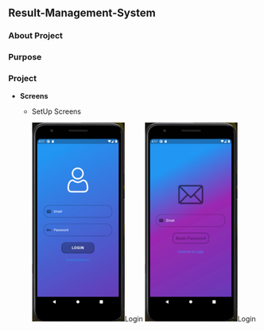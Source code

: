## Result-Management-System

### About Project

### Purpose

### Project

  * __Screens__
  
    * SetUp Screens
    
      
      <img src="ScreenShots/Setup/loginScreen.png" height="400">Login</img>
      <img src="ScreenShots/Setup/forgot_passwordScreen.png" height="400">Login</img>


